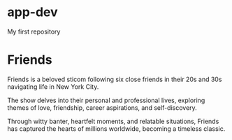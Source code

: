 # app-dev
My first repository
<h1> Friends </h1>
<p> Friends is a beloved sticom following six close friends in their 20s and 30s navigating life in New York City.</p>
<p> The show delves into their personal and professional lives, exploring themes of love, friendship, career aspirations, and self-discovery. </p>
<p>  Through witty banter, heartfelt moments, and relatable situations, Friends has captured the hearts of millions worldwide, becoming a timeless classic.</p>
